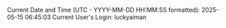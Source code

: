 Current Date and Time (UTC - YYYY-MM-DD HH:MM:SS formatted): 2025-05-15 06:45:03
Current User's Login: luckyaiman
